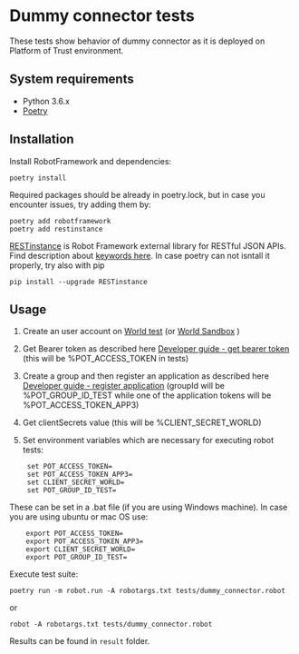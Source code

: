 # Dummy connector tests

These tests show behavior of dummy connector as it is deployed on Platform of Trust environment.

## System requirements

- Python 3.6.x
- [Poetry](https://python-poetry.org/docs/)

## Installation

Install RobotFramework and dependencies:

    poetry install

Required packages should be already in poetry.lock, but in case you encounter issues, try adding them by:

    poetry add robotframework
    poetry add restinstance
    
[RESTinstance](https://github.com/asyrjasalo/RESTinstance/) is Robot Framework external library for RESTful JSON APIs. Find description about [keywords here](https://asyrjasalo.github.io/RESTinstance/). In case poetry can not isntall it properly, try also with pip 
    
    pip install --upgrade RESTinstance

## Usage

1. Create an user account on [World test](https://world-test.oftrust.net/) (or [World Sandbox](https://world-sandbox.oftrust.net/) )
2. Get Bearer token as described here [Developer guide - get bearer token](https://developer.oftrust.net/guides/get-bearer-token/) (this will be %POT_ACCESS_TOKEN in tests)
3. Create a group and then register an application as described here [Developer guide - register application](https://developer.oftrust.net/guides/register-application/) (groupId will be %POT_GROUP_ID_TEST while one of the application tokens will be %POT_ACCESS_TOKEN_APP3)
4. Get clientSecrets value (this will be %CLIENT_SECRET_WORLD)
5. Set environment variables which are necessary for executing robot tests:

        set POT_ACCESS_TOKEN=
        set POT_ACCESS_TOKEN_APP3=
        set CLIENT_SECRET_WORLD=
        set POT_GROUP_ID_TEST=

These can be set in a .bat file (if you are using Windows machine).
In case you are using ubuntu or mac OS use: 

        export POT_ACCESS_TOKEN=
        export POT_ACCESS_TOKEN_APP3=
        export CLIENT_SECRET_WORLD=
        export POT_GROUP_ID_TEST=
    
Execute test suite:

    poetry run -m robot.run -A robotargs.txt tests/dummy_connector.robot
    
or

    robot -A robotargs.txt tests/dummy_connector.robot
    

Results can be found in `result` folder.
